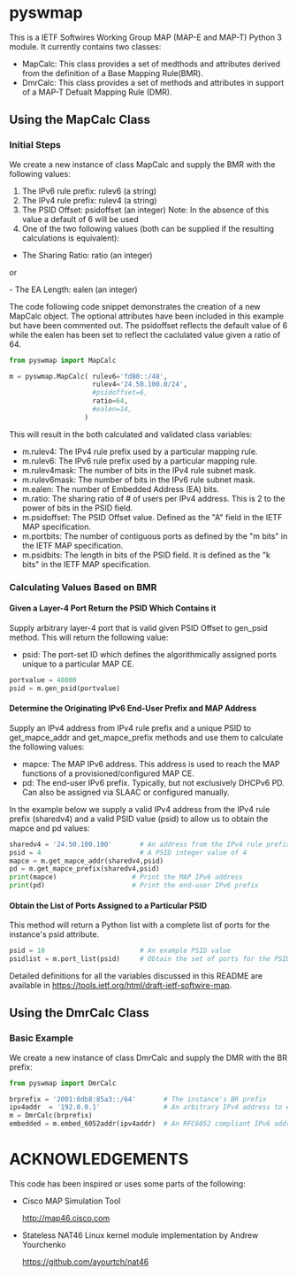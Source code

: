 pyswmap
=======

This is a IETF Softwires Working Group MAP (MAP-E and MAP-T) Python 3 module.  It currently contains two classes:

- MapCalc: This class provides a set of medthods and attributes derived from the definition of a Base Mapping Rule(BMR).
- DmrCalc: This class provides a set of methods and attributes in support of a MAP-T Defualt Mapping Rule (DMR). 

## Using the MapCalc Class ##

### Initial Steps ###
We create a new instance of class MapCalc and supply the BMR
with the following values:

1.  The IPv6 rule prefix: rulev6      (a string) 
2.  The IPv4 rule prefix: rulev4      (a string)
3.  The PSID Offset:      psidoffset  (an integer)
    Note: In the absence of this value a default of 6 will be used 
4.  One of the two following values (both can be supplied if the resulting
calculations is equivalent):

- The Sharing Ratio:    ratio       (an integer)
<p>or</p>
- The EA Length:        ealen       (an integer)
 
The code following code snippet demonstrates the creation of a new MapCalc
object.  The optional attributes have been included in this example but have been commented out.  The psidoffset reflects the default value of 6 while the ealen has been set to reflect the caclulated value given a ratio of 64.
 
```python
from pyswmap import MapCalc

m = pyswmap.MapCalc( rulev6='fd80::/48',
                     rulev4='24.50.100.0/24',
                     #psidoffset=6,
                     ratio=64,
                     #ealen=14,
                   )
```

This will result in the both calculated and validated class variables:
- m.rulev4: The IPv4 rule prefix used by a particular mapping rule.
- m.rulev6: The IPv6 rule prefix used by a particular mapping rule.
- m.rulev4mask: The number of bits in the IPv4 rule subnet mask.
- m.rulev6mask: The number of bits in the IPv6 rule subnet mask.
- m.ealen: The number of Embedded Address (EA) bits.
- m.ratio: The sharing ratio of # of users per IPv4
address.  This is 2 to the power of bits in the PSID field.
- m.psidoffset: The PSID Offset value.  Defined as the
"A" field in the IETF MAP specification.
- m.portbits: The number of contiguous ports as defined
by the "m bits" in the IETF MAP specification.
- m.psidbits: The length in bits of the PSID field.  It
is defined as the "k bits" in the IETF MAP specification.

### Calculating Values Based on BMR  ###

#### Given a Layer-4 Port Return the PSID Which Contains it ####
Supply arbitrary layer-4 port that is valid given PSID Offset to 
gen_psid method.  This will return the following value:
- psid: The port-set ID which defines the
algorithmically assigned ports unique to
a particular MAP CE.

```python
portvalue = 40000
psid = m.gen_psid(portvalue)
```

#### Determine the Originating IPv6 End-User Prefix and MAP Address ####
Supply an IPv4 address from IPv4 rule prefix and a unique PSID to get_mapce_addr
and get_mapce_prefix methods and use them to calculate the following values:

- mapce: The MAP IPv6 address.  This address
is used to reach the MAP functions
of a provisioned/configured MAP CE.
- pd: The end-user IPv6 prefix. Typically,
but not exclusively DHCPv6 PD.  Can
also be assigned via SLAAC or configured manually.

In the example below we supply a valid IPv4 address from the IPv4 rule prefix (sharedv4)
and a valid PSID value (psid) to allow us to obtain the mapce and pd values:
                                 
```python
sharedv4 = '24.50.100.100'       # An address from the IPv4 rule prefix
psid = 4                         # A PSID integer value of 4
mapce = m.get_mapce_addr(sharedv4,psid)
pd = m.get_mapce_prefix(sharedv4,psid)
print(mapce)                   # Print the MAP IPv6 address
print(pd)                      # Print the end-user IPv6 prefix
```

#### Obtain the List of Ports Assigned to a Particular PSID ####
This method will return a Python list with a complete list of ports for the instance's psid attribute.

```python
psid = 10                        # An example PSID value 
psidlist = m.port_list(psid)     # Obtain the set of ports for the PSID
```

Detailed definitions for all the variables discussed in this README
are available in https://tools.ietf.org/html/draft-ietf-softwire-map.

## Using the DmrCalc Class ##

### Basic Example ###
We create a new instance of class DmrCalc and supply the DMR
with the BR prefix:

```python
from pyswmap import DmrCalc

brprefix = '2001:0db8:85a3::/64'       # The instance's BR prefix
ipv4addr  = '192.0.0.1'                # An arbitrary IPv4 address to embed
m = DmrCalc(brprefix)               
embedded = m.embed_6052addr(ipv4addr)  # An RFC6052 compliant IPv6 address
```

 
ACKNOWLEDGEMENTS
================

This code has been inspired or uses some parts of the following:

* Cisco MAP Simulation Tool

  http://map46.cisco.com

* Stateless NAT46 Linux kernel module implementation by Andrew Yourchenko

  https://github.com/ayourtch/nat46
